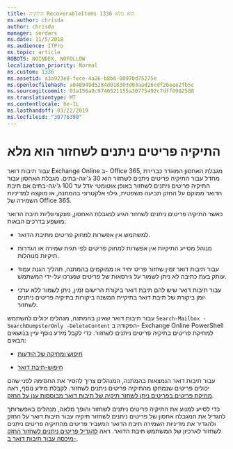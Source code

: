 ```yaml
---
title: התיקיה RecoverableItems 1336 הוא מלא
ms.author: chrisda
author: chrisda
manager: serdars
ms.date: 11/5/2018
ms.audience: ITPro
ms.topic: article
ROBOTS: NOINDEX, NOFOLLOW
localization_priority: Normal
ms.custom: 1336
ms.assetid: a3a923e8-fece-4a26-b8b6-00970d75275e
ms.openlocfilehash: a048949d5284d018303d03aad26cdf26eee2fb5c
ms.sourcegitcommit: 03a156a9c9740521155a30775492c7dff0982588
ms.translationtype: MT
ms.contentlocale: he-IL
ms.lasthandoff: 03/22/2019
ms.locfileid: "30776398"
---
```

# <a name="the-recoverable-items-folder-is-full"></a>התיקיה פריטים ניתנים לשחזור הוא מלא

עבור תיבות דואר Exchange Online ב- Office 365, מגבלת האחסון המוגדר כברירת מחדל עבור התיקיה פריטים ניתנים לשחזור הוא 30 ג'יגה-בתים. מגבלת האחסון עבור התיקיה פריטים ניתנים לשחזור באופן אוטומטי יגדל עד 100 ג'יגה-בתים אם תיבת הדואר ממוקם על החזק תביעה משפטית, גילוי אלקטרוני בהמתנה, או מוקצה למדיניות השמירה של Office 365.
  
כאשר התיקיה פריטים ניתנים לשחזור הגיע למגבלת האחסון, פונקציונליות תיבת הדואר מושפע בדרכים הבאות:
  
- למשתמש אין אפשרות למחוק פריטים מתיבת הדואר.
    
- מנוהל מסייע התיקיות אין אפשרות למחוק פריטים לפי תגית שמירה או הגדרות תיקיות מנוהלות.
    
- עבור תיבות דואר זמין שחזור פריט יחיד או ממוקמים בהמתנה, תהליך הגנת עמוד עותק בעת כתיבה לא ניתן לשמור על גירסאות של פריטים שנערכו על-ידי המשתמש.
    
- עבור תיבות דואר שיש להם תיבת דואר ביקורת הרישום זמין, ניתן לשמור ללא ערכי יומן ביקורת של תיבת דואר בתיקיית המשנה ביקורות בתיקיה פריטים ניתנים לשחזור.
    
עבור תיבות דואר שאינן בהמתנה, מנהלים יכולים להשתמש `Search-Mailbox -SearchDumpsterOnly -DeleteContent` הפקודה ב- Exchange Online PowerShell למחיקת פריטים בתיקיה פריטים ניתנים לשחזור. כדי לקבל מידע נוסף עיין בנושאים הבאים: 
  
- [חיפוש ומחיקה של הודעות](https://docs.microsoft.com/office365/securitycompliance/search-for-and-delete-messagesadmin-help)
    
- [חיפוש-תיבת דואר](https://docs.microsoft.com/powershell/module/exchange/mailboxes/Search-Mailbox)
    
עבור תיבות דואר הנמצאות בהמתנה, המנהלים צריך להסיר את החסימה לפני שהם יכולים פריטים שנמחקו מהתיקיה פריטים ניתנים לשחזור. לקבלת מידע נוסף, ראה [מחיקת פריטים בפריטים ניתן לשחזר תיקיה של תיבות דואר מבוססות ענן על החזק](https://docs.microsoft.com/office365/securitycompliance/delete-items-in-the-recoverable-items-folder-of-mailboxes-on-hold).
  
כדי לסייע למנוע את התיקיה פריטים ניתנים לשחזור והופך מלאה, מנהלים באפשרותך להגדיל את המגבלה אחסון של פריטים ניתנים לשחזור תיקיה עבור תיבות דואר על החזק ולהגדיר את מדיניות השמירה תיבת הדואר המעביר פריטים מהתיקיה פריטים ניתנים לשחזור לארכיון של המשתמש תיבת הדואר. ראה [להגדיל פריטים ניתנים לשחזור החזק מיכסה עבור תיבות דואר ב-](https://docs.microsoft.com/office365/securitycompliance/increase-the-recoverable-quota-for-mailboxes-on-hold).
  

